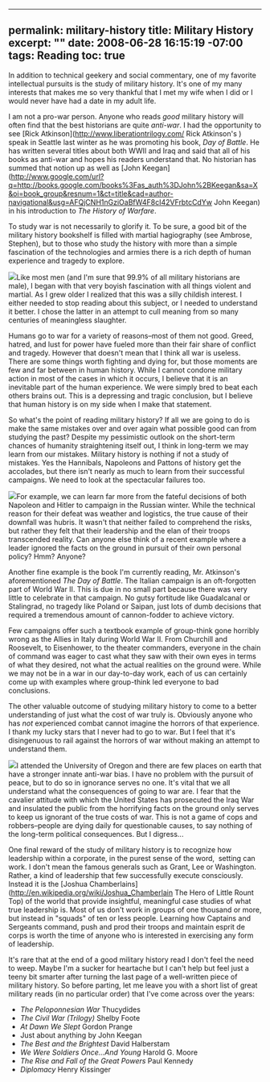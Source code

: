 ----- 
permalink: military-history
title: Military History
excerpt: ""
date: 2008-06-28 16:15:19 -07:00
tags: Reading
toc: true
-----
In addition to technical geekery and social commentary, one of my favorite intellectual pursuits is the study of military history. It's one of my many interests that makes me so very thankful that I met my wife when I did or I would never have had a date in my adult life.

I am not a pro-war person. Anyone who reads _good_ military history will often find that the best historians are quite _anti-war_. I had the opportunity to see [Rick Atkinson](http://www.liberationtrilogy.com/ Rick Atkinson's ) speak in Seattle last winter as he was promoting his book, _Day of Battle_. He has written several titles about both WWII and Iraq and said that all of his books as anti-war and hopes his readers understand that. No historian has summed that notion up as well as [John Keegan](http://www.google.com/url?q=http://books.google.com/books%3Fas_auth%3DJohn%2BKeegan&sa=X&oi=book_group&resnum=1&ct=title&cad=author-navigational&usg=AFQjCNH1nGziOaBfW4F8cI42VFrbtcCdYw John Keegan) in his introduction to _The History of Warfare_.

To study war is not necessarily to glorify it. To be sure, a good bit of the military history bookshelf is filled with martial hagiography (see Ambrose, Stephen), but to those who study the history with more than a simple fascination of the technologies and armies there is a rich depth of human experience and tragedy to explore.

![](http://farm4.static.flickr.com/3083/2378828503_8a9e683206_m.jpg)Like most men (and I'm sure that 99.9% of all military historians are male), I began with that very boyish fascination with all things violent and martial. As I grew older I realized that this was a silly childish interest. I either needed to stop reading about this subject, or I needed to understand it better. I chose the latter in an attempt to cull meaning from so many centuries of meaningless slaughter.

Humans go to war for a variety of reasons–most of them not good. Greed, hatred, and lust for power have fueled more than their fair share of conflict and tragedy. However that doesn't mean that I think all war is useless. There are some things worth fighting and dying for, but those moments are few and far between in human history. While I cannot condone military action in most of the cases in which it occurs, I believe that it is an inevitable part of the human experience. We were simply bred to beat each others brains out. This is a depressing and tragic conclusion, but I believe that human history is on my side when I make that statement.

So what's the point of reading military history? If all we are going to do is make the same mistakes over and over again what possible good can from studying the past? Despite my pessimistic outlook on the short-term chances of humanity straightening itself out, I think in long-term we may learn from our mistakes. Military history is nothing if not a study of mistakes. Yes the Hannibals, Napoleons and Pattons of history get the accolades, but there isn't nearly as much to learn from their successful campaigns. We need to look at the spectacular failures too.

![](http://upload.wikimedia.org/wikipedia/commons/thumb/0/0a/Jacques-Louis_David_017.jpg/300px-Jacques-Louis_David_017.jpg)For example, we can learn far more from the fateful decisions of both Napoleon and Hitler to campaign in the Russian winter. While the technical reason for their defeat was weather and logistics, the true cause of their downfall was hubris. It wasn't that neither failed to comprehend the risks, but rather they felt that their leadership and the elan of their troops transcended reality. Can anyone else think of a recent example where a leader ignored the facts on the ground in pursuit of their own personal policy? Hmm? Anyone?

Another fine example is the book I'm currently reading, Mr. Atkinson's aforementioned _The Day of Battle_. The Italian campaign is an oft-forgotten part of World War II. This is due in no small part because there was very little to celebrate in that campaign. No gutsy fortitude like Guadalcanal or Stalingrad, no tragedy like Poland or Saipan, just lots of dumb decisions that required a tremendous amount of cannon-fodder to achieve victory.

Few campaigns offer such a textbook example of group-think gone horribly wrong as the Allies in Italy during World War II. From Churchill and Roosevelt, to Eisenhower, to the theater commanders, everyone in the chain of command was eager to cast what they saw with their own eyes in terms of what they desired, not what the actual realities on the ground were. While we may not be in a war in our day-to-day work, each of us can certainly come up with examples where group-think led everyone to bad conclusions.

The other valuable outcome of studying military history to come to a better understanding of just what the cost of war truly is. Obviously anyone who has _not_ experienced combat cannot imagine the horrors of that experience. I thank my lucky stars that I never had to go to war. But I feel that it's disingenuous to rail against the horrors of war without making an attempt to understand them.

![](http://farm4.static.flickr.com/3272/2338835862_6eed1417f1_m.jpg)I attended the University of Oregon and there are few places on earth that have a stronger innate anti-war bias. I have no problem with the pursuit of peace, but to do so in ignorance serves no one. It's vital that we all understand what the consequences of going to war are. I fear that the cavalier attitude with which the United States has prosecuted the Iraq War and insulated the public from the horrifying facts on the ground only serves to keep us ignorant of the true costs of war. This is not a game of cops and robbers–people are dying daily for questionable causes, to say nothing of the long-term political consequences. But I digress...

One final reward of the study of military history is to recognize how leadership within a corporate, in the purest sense of the word,  setting can work. I don't mean the famous generals such as Grant, Lee or Washington. Rather, a kind of leadership that few successfully execute consciously. Instead it is the [Joshua Chamberlains](http://en.wikipedia.org/wiki/Joshua_Chamberlain The Hero of Little Rount Top) of the world that provide insightful, meaningful case studies of what true leadership is. Most of us don't work in groups of one thousand or more, but instead in "squads" of ten or less people. Learning how Captains and Sergeants command, push and prod their troops and maintain esprit de corps is worth the time of anyone who is interested in exercising any form of leadership.

It's rare that at the end of a good military history read I don't feel the need to weep. Maybe I'm a sucker for heartache but I can't help but feel just a teeny bit smarter after turning the last page of a well-written piece of military history. So before parting, let me leave you with a short list of great military reads (in no particular order) that I've come across over the years:

*  _The Peloponnesian War_  Thucydides
*  _The Civil War (Trilogy)_  Shelby Foote
*  _At Dawn We Slept_  Gordon Prange
*  Just about anything by John Keegan
*  _The Best and the Brightest_  David Halberstam
*  _We Were Soldiers Once...And Young_  Harold G. Moore
*  _The Rise and Fall of the Great Powers_  Paul Kennedy
*  _Diplomacy_  Henry Kissinger

